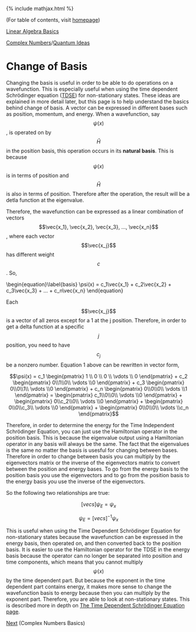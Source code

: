 {% include mathjax.html %}

(For table of contents, visit [homepage](/README.md))

[Linear Algebra Basics](Linear_Algebra.md)

[Complex Numbers](Complex_Numbers.md)/[Quantum Ideas](Quantum_ideas.md)

# Change of Basis

Changing the basis is useful in order to be able to do operations on a wavefunction. This is especially useful when using the time dependent Schrödinger equation ([TDSE](TDSE.md)) for non-stationary states. These ideas are explained in more detail later, but this page is to help understand the basics behind change of basis. A vector can be expressed in different bases such as position, momentum, and energy. When a wavefunction, say $$\psi(x)$$, is operated on by $$\hat{H}$$ in the position basis, this operation occurs in its **natural basis**. This is because $$\psi(x)$$ is in terms of position and $$\hat{H}$$ is also in terms of position. Therefore after the operation, the result will be a detla function at the eigenvalue. 

Therefore, the wavefunction can be expressed as a linear combination of vectors $$\vec{x_1}, \vec{x_2}, \vec{x_3}, ..., \vec{x_n}$$, where each vector $$\vec{x_j}$$ has different weight $$c$$. So, 

  \begin{equation}\label{basis}
    \psi(x) = c_1\vec{x_1} + c_2\vec{x_2} + c_3\vec{x_3} + ... + c_n\vec{x_n}
\end{equation}

Each $$\vec{x_j}$$ is a vector of all zeros except for a 1 at the j position. Therefore, in order to get a delta function at a specific $$j$$ position, you need to have $$c_j$$ be a nonzero number. Equation 1 above can be rewritten in vector form,

$$\psi(x) = c_1 \begin{pmatrix} 1 \\ 0 \\ 0 \\ \vdots \\ 0 \end{pmatrix} + c_2 \begin{pmatrix} 0\\1\\0\\ \vdots \\0 \end{pmatrix} + c_3 \begin{pmatrix} 0\\0\\1\\ \vdots \\0 \end{pmatrix} + c_n \begin{pmatrix} 0\\0\\0\\ \vdots \\1 \end{pmatrix} = \begin{pmatrix} c_1\\0\\0\\ \vdots \\0 \end{pmatrix} + \begin{pmatrix} 0\\c_2\\0\\ \vdots \\0 \end{pmatrix} + \begin{pmatrix} 0\\0\\c_3\\ \vdots \\0 \end{pmatrix} + \begin{pmatrix} 0\\0\\0\\ \vdots \\c_n \end{pmatrix}$$

Therefore, in order to determine the energy for the Time Independent Schrödinger Equation, you can just use the Hamiltonian operator in the position basis. This is because the eigenvalue output using a Hamiltonian operator in any basis will always be the same. The fact that the eigenvalues is the same no matter the basis is usesful for changing between bases. Therefore in order to change between basis you can multiply by the eigenvectors matrix or the inverse of the eigenvectors matrix to convert between the position and energy bases. To go from the energy basis to the position basis you use the eigenvectors and to go from the position basis to the energy basis you use the inverse of the eigenvectors. 

So the following two relationships are true:

$$[vecs]\psi_E=\psi_x$$

$$\psi_E = [vecs]^{-1} \psi_x$$

This is useful when using the Time Dependent Schrödinger Equation for non-stationary states because the wavefunction can be expressed in the energy basis, then operated on, and then converted back to the position basis. It is easier to use the Hamiltonian operator for the TDSE in the energy basis because the operator can no longer be separated into position and time components, which means that you cannot multiply $$\psi(x)$$ by the time dependent part. But because the exponent in the time dependent part contains energy, it makes more sense to change the wavefunction basis to energy because then you can multiply by the exponent part. Therefore, you are able to look at non-stationary states. This is described more in depth on [The Time Dependent Schrödinger Equation page](TDSE.md).

[Next](Complex_Numbers.md) (Complex Numbers Basics)
